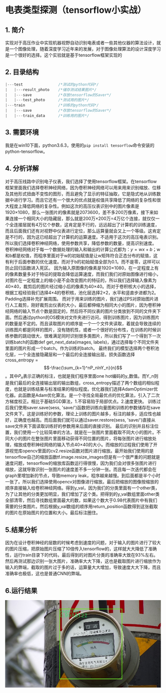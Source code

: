<script type="text/javascript" async src="//cdn.bootcss.com/mathjax/2.7.0/MathJax.js?config=TeX-AMS-MML_HTMLorMML"></script>
<script type="text/javascript" async src="https://cdnjs.cloudflare.com/ajax/libs/mathjax/2.7.1/MathJax.js?config=TeX-MML-AM_CHTML"></script>
# 电表类型探测（tensorflow小实战）
## 1. 简介

 实现对于高压作业中实现机器视野自动识别电表或者一些其他仪器的算法设计，就是一个图像处理，随着深度学习近年来的发展，对于图像处理算法的设计深度学习是一个很好的选择。这个实验就是基于tensorflow框架实现的


## 2. 目录结构

```c
|---test                /*测试的python代码*/
|   |---result_photo    /*储存测试结果图片*/    
|   |---save            /*存放tensorflow的Saver*/
|   |---test_photo      /*测试用的图片*/
|---train               /*训练的python代码*/
|   |---save            /*存放tensorflow的Saver*/
|   |---train_data      /*训练用的图片*/
```

## 3. 需要环境

我是在win10下面，python3.6.3，使用的`pip install tensorflow`命令安装的python-tensorflow。


## 4. 分析详解

对于高压线路中识别电子仪表，我们选择了使用tensorflow框架。在tensorflow框架里面我们选择卷积神经网络，因为卷积神经网络可以用来用来识别缩放、位移及其他形式扭曲不变性的图形，而且避免了显示的特征抽取，它是隐式地从训练数据中进行学习。而且它还有一个很大的优点就是权值共享降低了网络的复杂性和很大程度上降低网络的复杂性。例如这次的高压仪表识别中的图片像素是1920×1080，那么一张图片的像素就是2073600，差不多200万像素，接下来如果连接一个相同大小的隐藏层，那么就是200万×200万=4万亿个连接，就仅仅一个全连接层就有4万亿个参数，这肯定是不行的，远远超出了计算机的训练速度，而且后面我们还有对视野中仪表进行定位，那么运算量就会又上一个等级。这肯定是不行的，因为这已经超出了计算机的运算速度。不适用于这次的高压电表识别。所以我们选择卷积神经网络，使用参数共享，降低参数的数量，提高识别速度。
卷积神经网络对于每一个数据处理的输入和输出的计算公式都为：$y = wx + b$；w和b都是权值，而程序里面对于w的初始赋值是让w矩阵符合正态分布的赋值，这有利于后面参数的优化速度。而对于b的初始赋值全部为0.1。而不是零，这样可以防止回归函数进入死区。
因为输入原图像的像素是1920×1080，在一定程度上有的像素数量多对于特征的提取会降低运算速度，而我们我们对原始图像进行缩小，对图片在一定程度上的缩小是不会改变图片的特征的，所以我们选择输入像素为40×40，裁剪后的图片经过缩小后的像素为40×40。而对于卷积核大小的选择，根据工程经验我们选择4×4的卷积核，池化层选择2×2，水平和竖直步进都为2。Padding选择补充扩展周围。
而对于用来训练的图片，我们通过PS对原始图片进行人工裁剪，刚好裁剪出仪表的大小，最后都伸缩为相同大小的图片，因为卷积神经网络的输入节点个数是固定的，然后将不同仪表的图片分类放到不同的文件夹下面。然后通过python的OS模块对文件夹进行访问，得到训练图片，因为训练图片的数量是不定的。而且读取图片的顺序是一个一个文件夹读取，着就会导致连续的训练图片都是同样的图片，没有随机性，或者一个很好的分布性，在训练的时候训练参数的跳动很大，很难满足同时识别很多类图片，所以我们写了一个得到下一次训练batch的函数def get_next_data(images, labels)，通过选择每个不同文件夹里面的图片形成一个batch。作为训练的batch。
最终我们的模型选择两个卷积池化层，一个全连接隐藏层和一个最后的全连接输出层。损失函数选择cross_entropy = $$-\frac{\sum_{k=1}^nP_nlnY_n}{n}$$。其中$P_n$表示正确的标注，也就是我们程序里面one hot编码的y_数值。而Y_n则是我们最后的全连接输出层的输出数组，cross_entropy描述了两个数组的相似程度，也就是训练结果与标准结果的相似程度。优化器我们选择AdamOptimizer优化器。此函数是Adam优化算法。是一个寻找全局最优点的优化算法，引入了二次方梯度校正。相比于基础SGD算法，1.不容易陷于局部优点。2.速度更快。
训练过后我们使用saver.save(sess, 'save/')函数把训练向量图和训练的参数储存在save文件夹下。这是训练好的参数，理论上训练的图片越多，标注的越多，适应性也越好，正确度也越高。而后面我们就可以通过saver.restore(sess, 'save/')直接从save文件夹下面读取训练好的参数用来后面的直接识别。
最后的识别并且标注位置，我们使用一个比较简单的方法，就是在一张图片里面截取不同大小的图片。不同大小的图片在整张图片里面移动获得不同位置的图片，将每张图片进行缩放处理，缩放成卷积神经网络的输入节点40×40的大小。而缩放的过程我们使用了开源视觉库opencv里面的cv2.resize函数对图片进行缩放。最开始我们使用的是tensorflow自己的缩放函数tf.image.resize_images但是有一个很严重的问题就是速度问题，tensorflow的缩放库函数运行得很慢，因为我们会对很多张图片进行缩放，这就导致识别一张图片的速度差不多一分钟一张。而且每一次迭代都会在graph里增加新的节点，导致memory leak，程序越来越慢。到后面都是半个小时一张了。所以我们选择使用opencv对图像进行缩放。最后把缩放的图像按缩放的顺序直接输入给卷积神经网络。得到y_val，因为我们的分类里面有一个other类，为了让其他的分类更加明显，我们增加了这个类。把得到的y_val数组里面other类全部清零，然后寻找数组里面最大的数，如果这个数大于0.98代表图片中有我们需要的分类图片。然后根据y_val数组的顺序用return_position函数得到这张截取的图片在原始图片的位置和大小。最后标注圈住。


## 5.结果分析
因为在设计卷积神经的层数的时候考虑到速度的问题，对于输入的图片进行了较大的图片压缩，把原始图片压缩了10倍传入tensorflow的，这样就大大降低了准确性，运行train目录下的代码，最后得到的对图片分类的准确率大致在93%左右。然后再测试那边识别一张大图片，准确率大大下降，这也是截取图片进行缩放作为输入的弊端，截取的图片过于多的话，运算量大大增加，导致速度大大下降，而且准确率也极低，这也是普通CNN的弊端。
## 6.运行结果
<img src="./test/result_photo/monitor__26.jpg" width="960" hegiht="540" align=center />
